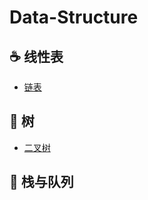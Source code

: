 # Data-Structure

## :coffee: 线性表
- [链表](https://github.com/jkhou/Data-Structure/blob/main/%E7%BA%BF%E6%80%A7%E8%A1%A8/%E9%93%BE%E8%A1%A8.md)

## :pencil: 树
- [二叉树](https://github.com/jkhou/Data-Structure/blob/main/%E6%A0%91/%E6%A0%91.md)

## :tea: 栈与队列
